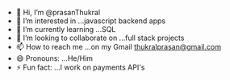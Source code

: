 - 👋 Hi, I’m @prasanThukral
- 👀 I’m interested in ...javascript backend apps
- 🌱 I’m currently learning ...SQL 
- 💞️ I’m looking to collaborate on ...full stack projects
- 📫 How to reach me ...on my Gmail thukralprasan@gmail.com
- 😄 Pronouns: ...He/Him
- ⚡ Fun fact: ...I work on payments API's

<!---
prasanThukral/prasanThukral is a ✨ special ✨ repository because its `README.md` (this file) appears on your GitHub profile.
You can click the Preview link to take a look at your changes.
--->
